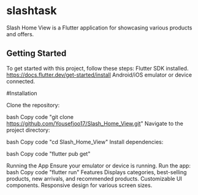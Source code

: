 # slashtask

Slash Home View is a Flutter application for showcasing various products and offers.

## Getting Started

To get started with this project, follow these steps:
Flutter SDK installed. https://docs.flutter.dev/get-started/install
Android/iOS emulator or device connected.

#Installation

Clone the repository:

bash
Copy code
"git clone https://github.com/Yousefjoo17/Slash_Home_View.git"
Navigate to the project directory:

bash
Copy code
"cd Slash_Home_View"
Install dependencies:

bash
Copy code
"flutter pub get"

Running the App
Ensure your emulator or device is running.
Run the app:
bash
Copy code
"flutter run"
Features
Displays categories, best-selling products, new arrivals, and recommended products.
Customizable UI components.
Responsive design for various screen sizes.
